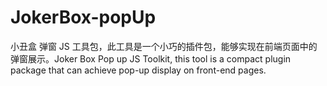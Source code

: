 # JokerBox-popUp
小丑盒 弹窗 JS 工具包，此工具是一个小巧的插件包，能够实现在前端页面中的弹窗展示。Joker Box Pop up JS Toolkit, this tool is a compact plugin package that can achieve pop-up display on front-end pages.
